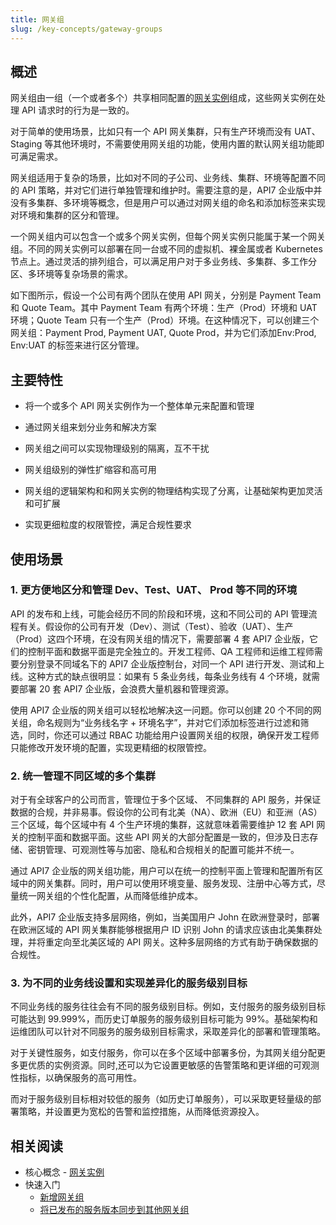 ```yaml
---
title: 网关组
slug: /key-concepts/gateway-groups
---
```


## 概述

网关组由一组（一个或者多个）共享相同配置的[网关实例](../key-concepts/gateway-instances.md)组成，这些网关实例在处理 API 请求时的行为是一致的。

对于简单的使用场景，比如只有一个 API 网关集群，只有生产环境而没有 UAT、Staging 等其他环境时，不需要使用网关组的功能，使用内置的默认网关组功能即可满足需求。

网关组适用于复杂的场景，比如对不同的子公司、业务线、集群、环境等配置不同的 API 策略，并对它们进行单独管理和维护时。需要注意的是，API7 企业版中并没有多集群、多环境等概念，但是用户可以通过对网关组的命名和添加标签来实现对环境和集群的区分和管理。

一个网关组内可以包含一个或多个网关实例，但每个网关实例只能属于某一个网关组。不同的网关实例可以部署在同一台或不同的虚拟机、裸金属或者 Kubernetes 节点上。通过灵活的排列组合，可以满足用户对于多业务线、多集群、多工作分区、多环境等复杂场景的需求。

如下图所示，假设一个公司有两个团队在使用 API 网关，分别是 Payment Team 和 Quote Team。其中 Payment Team 有两个环境：生产（Prod）环境和 UAT 环境；Quote Team 只有一个生产（Prod）环境。在这种情况下，可以创建三个网关组：Payment Prod, Payment UAT, Quote Prod，并为它们添加Env:Prod, Env:UAT 的标签来进行区分管理。

## 主要特性

- 将一个或多个 API 网关实例作为一个整体单元来配置和管理

- 通过网关组来划分业务和解决方案

- 网关组之间可以实现物理级别的隔离，互不干扰

- 网关组级别的弹性扩缩容和高可用

- 网关组的逻辑架构和和网关实例的物理结构实现了分离，让基础架构更加灵活和可扩展

- 实现更细粒度的权限管控，满足合规性要求

## 使用场景

### 1. 更方便地区分和管理 Dev、Test、UAT、 Prod 等不同的环境

API 的发布和上线，可能会经历不同的阶段和环境，这和不同公司的 API 管理流程有关。假设你的公司有开发（Dev）、测试（Test）、验收（UAT）、生产（Prod）这四个环境，在没有网关组的情况下，需要部署 4 套 API7 企业版，它们的控制平面和数据平面是完全独立的。开发工程师、QA 工程师和运维工程师需要分别登录不同域名下的 API7 企业版控制台，对同一个 API 进行开发、测试和上线。这种方式的缺点很明显：如果有 5 条业务线，每条业务线有 4 个环境，就需要部署 20 套 API7 企业版，会浪费大量机器和管理资源。

使用 API7 企业版的网关组可以轻松地解决这一问题。你可以创建 20 个不同的网关组，命名规则为“业务线名字 + 环境名字”，并对它们添加标签进行过滤和筛选，同时，你还可以通过 RBAC 功能给用户设置网关组的权限，确保开发工程师只能修改开发环境的配置，实现更精细的权限管控。

### 2. 统一管理不同区域的多个集群

对于有全球客户的公司而言，管理位于多个区域、 不同集群的 API 服务，并保证数据的合规，并非易事。假设你的公司有北美（NA）、欧洲（EU）和亚洲（AS）三个区域，每个区域中有 4 个生产环境的集群，这就意味着需要维护 12 套 API 网关的控制平面和数据平面。这些 API 网关的大部分配置是一致的，但涉及日志存储、密钥管理、可观测性等与加密、隐私和合规相关的配置可能并不统一。

通过 API7 企业版的网关组功能，用户可以在统一的控制平面上管理和配置所有区域中的网关集群。同时，用户可以使用环境变量、服务发现、注册中心等方式，尽量统一网关组的个性化配置，从而降低维护成本。

此外，API7 企业版支持多层网络，例如，当美国用户 John 在欧洲登录时，部署在欧洲区域的 API 网关集群能够根据用户 ID 识别 John 的请求应该由北美集群处理，并将重定向至北美区域的 API 网关。这种多层网络的方式有助于确保数据的合规性。

### 3. 为不同的业务线设置和实现差异化的服务级别目标

不同业务线的服务往往会有不同的服务级别目标。例如，支付服务的服务级别目标可能达到 99.999%，而历史订单服务的服务级别目标可能为 99%。基础架构和运维团队可以针对不同服务的服务级别目标需求，采取差异化的部署和管理策略。

对于关键性服务，如支付服务，你可以在多个区域中部署多份，为其网关组分配更多更优质的实例资源。同时,还可以为它设置更敏感的告警策略和更详细的可观测性指标，以确保服务的高可用性。

而对于服务级别目标相对较低的服务（如历史订单服务），可以采取更轻量级的部署策略，并设置更为宽松的告警和监控措施，从而降低资源投入。

## 相关阅读

- 核心概念 - [网关实例](../key-concepts/gateway-instances.md)
- 快速入门
  - [新增网关组](../getting-started/add-gateway-group.md)
  - [将已发布的服务版本同步到其他网关组](../getting-started/sync-service.md)
